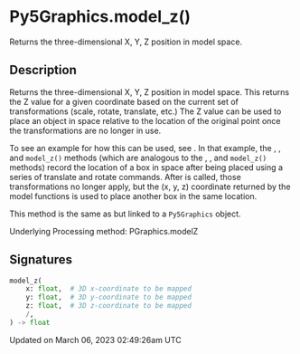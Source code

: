# Py5Graphics.model_z()

Returns the three-dimensional X, Y, Z position in model space.

## Description

Returns the three-dimensional X, Y, Z position in model space. This returns the Z value for a given coordinate based on the current set of transformations (scale, rotate, translate, etc.) The Z value can be used to place an object in space relative to the location of the original point once the transformations are no longer in use.

To see an example for how this can be used, see [](sketch_model_y). In that example, the [](sketch_model_x), [](sketch_model_y), and `model_z()` methods (which are analogous to the [](py5graphics_model_x), [](py5graphics_model_y), and `model_z()` methods) record the location of a box in space after being placed using a series of translate and rotate commands. After [](sketch_pop_matrix) is called, those transformations no longer apply, but the (x, y, z) coordinate returned by the model functions is used to place another box in the same location.

This method is the same as [](sketch_model_z) but linked to a `Py5Graphics` object.

Underlying Processing method: PGraphics.modelZ

## Signatures

```python
model_z(
    x: float,  # 3D x-coordinate to be mapped
    y: float,  # 3D y-coordinate to be mapped
    z: float,  # 3D z-coordinate to be mapped
    /,
) -> float
```

Updated on March 06, 2023 02:49:26am UTC
